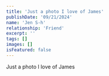 ```yaml
---
title: 'Just a photo I love of James'
publishDate: '09/21/2024'
name: 'Jen S-h'
relationship: 'Friend'
excerpt: ''
tags: []
images: []
isFeatured: false
---
```


Just a photo I love of James